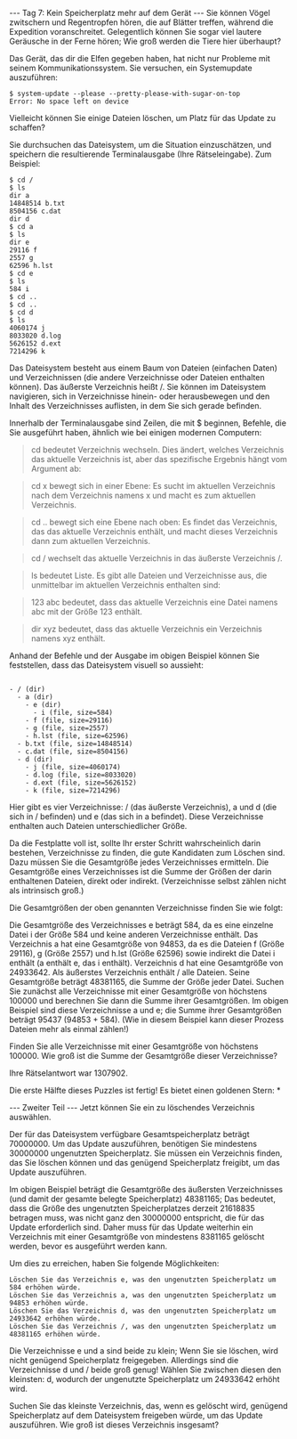--- Tag 7: Kein Speicherplatz mehr auf dem Gerät ---
Sie können Vögel zwitschern und Regentropfen hören, die auf Blätter treffen, während die Expedition voranschreitet. Gelegentlich können Sie sogar viel lautere Geräusche in der Ferne hören; Wie groß werden die Tiere hier überhaupt?

Das Gerät, das dir die Elfen gegeben haben, hat nicht nur Probleme mit seinem Kommunikationssystem. Sie versuchen, ein Systemupdate auszuführen:

```
$ system-update --please --pretty-please-with-sugar-on-top
Error: No space left on device
```
Vielleicht können Sie einige Dateien löschen, um Platz für das Update zu schaffen?

Sie durchsuchen das Dateisystem, um die Situation einzuschätzen, und speichern die resultierende Terminalausgabe (Ihre Rätseleingabe). Zum Beispiel:

```
$ cd /
$ ls
dir a
14848514 b.txt
8504156 c.dat
dir d
$ cd a
$ ls
dir e
29116 f
2557 g
62596 h.lst
$ cd e
$ ls
584 i
$ cd ..
$ cd ..
$ cd d
$ ls
4060174 j
8033020 d.log
5626152 d.ext
7214296 k
```

Das Dateisystem besteht aus einem Baum von Dateien (einfachen Daten) und Verzeichnissen (die andere Verzeichnisse oder Dateien enthalten können). Das äußerste Verzeichnis heißt /. Sie können im Dateisystem navigieren, sich in Verzeichnisse hinein- oder herausbewegen und den Inhalt des Verzeichnisses auflisten, in dem Sie sich gerade befinden.

Innerhalb der Terminalausgabe sind Zeilen, die mit $ beginnen, Befehle, die Sie ausgeführt haben, ähnlich wie bei einigen modernen Computern:

  > cd bedeutet Verzeichnis wechseln. Dies ändert, welches Verzeichnis das aktuelle Verzeichnis ist, aber das spezifische Ergebnis hängt vom Argument ab:

  > cd x bewegt sich in einer Ebene: Es sucht im aktuellen Verzeichnis nach dem Verzeichnis namens x und macht es zum aktuellen Verzeichnis.

  > cd .. bewegt sich eine Ebene nach oben: Es findet das Verzeichnis, das das aktuelle Verzeichnis enthält, und macht dieses Verzeichnis dann zum aktuellen Verzeichnis.

  > cd / wechselt das aktuelle Verzeichnis in das äußerste Verzeichnis /.

  > ls bedeutet Liste. Es gibt alle Dateien und Verzeichnisse aus, die unmittelbar im aktuellen Verzeichnis enthalten sind:

  > 123 abc bedeutet, dass das aktuelle Verzeichnis eine Datei namens abc mit der Größe 123 enthält.

  > dir xyz bedeutet, dass das aktuelle Verzeichnis ein Verzeichnis namens xyz enthält.

Anhand der Befehle und der Ausgabe im obigen Beispiel können Sie feststellen, dass das Dateisystem visuell so aussieht:
```

- / (dir)
  - a (dir)
    - e (dir)
      - i (file, size=584)
    - f (file, size=29116)
    - g (file, size=2557)
    - h.lst (file, size=62596)
  - b.txt (file, size=14848514)
  - c.dat (file, size=8504156)
  - d (dir)
    - j (file, size=4060174)
    - d.log (file, size=8033020)
    - d.ext (file, size=5626152)
    - k (file, size=7214296)
```
Hier gibt es vier Verzeichnisse: / (das äußerste Verzeichnis), a und d (die sich in / befinden) und e (das sich in a befindet). Diese Verzeichnisse enthalten auch Dateien unterschiedlicher Größe.

Da die Festplatte voll ist, sollte Ihr erster Schritt wahrscheinlich darin bestehen, Verzeichnisse zu finden, die gute Kandidaten zum Löschen sind. Dazu müssen Sie die Gesamtgröße jedes Verzeichnisses ermitteln. Die Gesamtgröße eines Verzeichnisses ist die Summe der Größen der darin enthaltenen Dateien, direkt oder indirekt. (Verzeichnisse selbst zählen nicht als intrinsisch groß.)

Die Gesamtgrößen der oben genannten Verzeichnisse finden Sie wie folgt:

Die Gesamtgröße des Verzeichnisses e beträgt 584, da es eine einzelne Datei i der Größe 584 und keine anderen Verzeichnisse enthält.
Das Verzeichnis a hat eine Gesamtgröße von 94853, da es die Dateien f (Größe 29116), g (Größe 2557) und h.lst (Größe 62596) sowie indirekt die Datei i enthält (a enthält e, das i enthält).
Verzeichnis d hat eine Gesamtgröße von 24933642.
Als äußerstes Verzeichnis enthält / alle Dateien. Seine Gesamtgröße beträgt 48381165, die Summe der Größe jeder Datei.
Suchen Sie zunächst alle Verzeichnisse mit einer Gesamtgröße von höchstens 100000 und berechnen Sie dann die Summe ihrer Gesamtgrößen. Im obigen Beispiel sind diese Verzeichnisse a und e; die Summe ihrer Gesamtgrößen beträgt 95437 (94853 + 584). (Wie in diesem Beispiel kann dieser Prozess Dateien mehr als einmal zählen!)

Finden Sie alle Verzeichnisse mit einer Gesamtgröße von höchstens 100000. Wie groß ist die Summe der Gesamtgröße dieser Verzeichnisse?

Ihre Rätselantwort war 1307902.

Die erste Hälfte dieses Puzzles ist fertig! Es bietet einen goldenen Stern: *

--- Zweiter Teil ---
Jetzt können Sie ein zu löschendes Verzeichnis auswählen.

Der für das Dateisystem verfügbare Gesamtspeicherplatz beträgt 70000000. Um das Update auszuführen, benötigen Sie mindestens 30000000 ungenutzten Speicherplatz. Sie müssen ein Verzeichnis finden, das Sie löschen können und das genügend Speicherplatz freigibt, um das Update auszuführen.

Im obigen Beispiel beträgt die Gesamtgröße des äußersten Verzeichnisses (und damit der gesamte belegte Speicherplatz) 48381165; Das bedeutet, dass die Größe des ungenutzten Speicherplatzes derzeit 21618835 betragen muss, was nicht ganz den 30000000 entspricht, die für das Update erforderlich sind. Daher muss für das Update weiterhin ein Verzeichnis mit einer Gesamtgröße von mindestens 8381165 gelöscht werden, bevor es ausgeführt werden kann.

Um dies zu erreichen, haben Sie folgende Möglichkeiten:

```
Löschen Sie das Verzeichnis e, was den ungenutzten Speicherplatz um 584 erhöhen würde.
Löschen Sie das Verzeichnis a, was den ungenutzten Speicherplatz um 94853 erhöhen würde.
Löschen Sie das Verzeichnis d, was den ungenutzten Speicherplatz um 24933642 erhöhen würde.
Löschen Sie das Verzeichnis /, was den ungenutzten Speicherplatz um 48381165 erhöhen würde.
```
Die Verzeichnisse e und a sind beide zu klein; Wenn Sie sie löschen, wird nicht genügend Speicherplatz freigegeben. Allerdings sind die Verzeichnisse d und / beide groß genug! Wählen Sie zwischen diesen den kleinsten: d, wodurch der ungenutzte Speicherplatz um 24933642 erhöht wird.

Suchen Sie das kleinste Verzeichnis, das, wenn es gelöscht wird, genügend Speicherplatz auf dem Dateisystem freigeben würde, um das Update auszuführen. Wie groß ist dieses Verzeichnis insgesamt?
